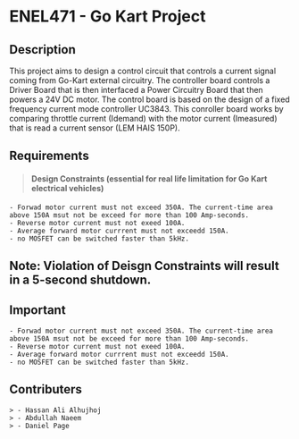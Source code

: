 # ENEL471 - Go Kart Project

## Description
This project aims to design a control circuit that controls a current signal coming from Go-Kart external circuitry.
The controller board controls a Driver Board that is then interfaced a Power Circuitry Board that then powers a 24V DC motor. 
The control board is based on the design of a fixed frequency current mode controller UC3843. This conroller board works by 
comparing throttle current (Idemand) with the motor current (Imeasured) that is read a current sensor (LEM HAIS 150P).

## Requirements
> ####  Design Constraints (essential for real life limitation for Go Kart electrical vehicles)
    - Forwad motor current must not exceed 350A. The current-time area above 150A msut not be exceed for more than 100 Amp-seconds.
    - Reverse motor current must not exeed 100A.
    - Average forward motor currrent must not exceedd 150A.
    - no MOSFET can be switched faster than 5kHz.

## Note: Violation of Deisgn Constraints will result in a 5-second shutdown.

## Important
    - Forwad motor current must not exceed 350A. The current-time area above 150A msut not be exceed for more than 100 Amp-seconds.
    - Reverse motor current must not exeed 100A.
    - Average forward motor currrent must not exceedd 150A.
    - no MOSFET can be switched faster than 5kHz.

## Contributers
    > - Hassan Ali Alhujhoj
    > - Abdullah Naeem 
    > - Daniel Page
